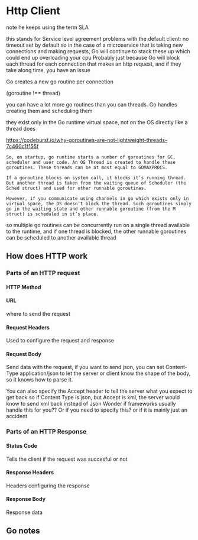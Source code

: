 # Http Client

note he keeps using the term SLA

this stands for Service level agreement
problems with the default client: no timeout set by default
so in the case of a microservice that is taking new connections and making requests, Go will continue to stack these up which could end up overloading your cpu
Probably just because Go will block each thread for each connection that makes an http request, and if they take along time, you have an issue

Go creates a new go routine per connection

(goroutine !== thread)

you can have a lot more go routines than you can threads. Go handles creating them and scheduling them

they exist only in the Go runtime virtual space, not on the OS directly like a thread does

<https://codeburst.io/why-goroutines-are-not-lightweight-threads-7c460c1f155f>

```quote
So, on startup, go runtime starts a number of goroutines for GC, scheduler and user code. An OS Thread is created to handle these goroutines. These threads can be at most equal to GOMAXPROCS.
```

```quote
If a goroutine blocks on system call, it blocks it’s running thread. But another thread is taken from the waiting queue of Scheduler (the Sched struct) and used for other runnable goroutines.

However, if you communicate using channels in go which exists only in virtual space, the OS doesn’t block the thread. Such goroutines simply go in the waiting state and other runnable goroutine (from the M struct) is scheduled in it’s place.
```

so multiple go routines can be concurrently run on a single thread available to the runtime, and if one thread is blocked, the other runnable goroutines can be scheduled to another available thread

## How does HTTP work

### Parts of an HTTP request

#### HTTP Method

#### URL

where to send the request

#### Request Headers

Used to configure the request and response

#### Request Body

Send data with the request, if you want to send json, you can set Content-Type application/json to let the server or client know the shape of the body, so it knows how to parse it.

You can also specify the Accept header to tell the server what you expect to get back
so if Content Type is json, but Accept is xml, the server would know to send xml back instead of Json
Wonder if frameworks usually handle this for you?? Or if you need to specify this? or if it is mainly just an accident

### Parts of an HTTP Response

#### Status Code

Tells the client if the request was succesful or not

#### Response Headers

Headers configuring the response

#### Response Body

Response data

## Go notes


